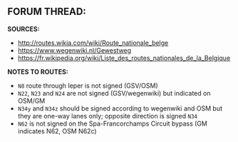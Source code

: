 ﻿**FORUM THREAD:**
- 


**SOURCES:**
- http://routes.wikia.com/wiki/Route_nationale_belge
- https://www.wegenwiki.nl/Gewestweg
- https://fr.wikipedia.org/wiki/Liste_des_routes_nationales_de_la_Belgique


**NOTES TO ROUTES:**
- `N8` route through Ieper is not signed (GSV/OSM)
- `N22`, `N23` and `N24` are not signed (GSV/wegenwiki) but indicated on OSM/GM
- `N34y` and `N34z` should be signed according to wegenwiki and OSM but they are one-way lanes only; opposite direction is signed `N34`
- `N62` is not signed on the Spa-Francorchamps Circuit bypass (GM indicates N62, OSM N62c)